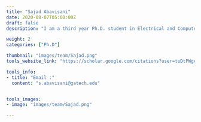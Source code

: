 ```yaml
---
title: "Sajad Abavisani"
date: 2020-08-07T05:00:00Z
draft: false
description: "I am a third year Ph.D. student in Electrical and Computer Engineering Department of Georgia Institute of Technology. My area of research incudes Machine Learning, Deep Learning and Causal Learning. I work on developing novel machine learning methods to extract causal relations among complex and big scale data from time series. Currently I am working on a new method for causal structure discovery. I improved state-of-the-art run-time by three orders of magnitude by re-defining the problem as constraint optimization and solving using Answer Set Programming. This method is used in understanding causal relations of the brain from fMRI data, as well as simulated data."

weight: 2
categories: ["Ph.D"]

thumbnail: "images/team/Sajad.png"
tools_website_link: "https://scholar.google.com/citations?user=tuDtPWgAAAAJ&hl=en"

tools_info:
- title: "Email :"
  content: "s.abavisani@gatech.edu"


tools_images:
- image: "images/team/Sajad.png"

---
```

